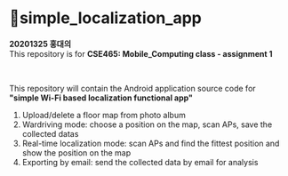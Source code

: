 # 📱simple_localization_app
**20201325 홍대의**  
This repository is for **CSE465: Mobile_Computing class - assignment 1**  <br/>

<br/>

This repository will contain the Android application source code for  
**"simple Wi-Fi based localization functional app"**

1. Upload/delete a floor map from photo album
2. Wardriving mode: choose a position on the map, scan APs, save the collected datas
3. Real-time localization mode: scan APs and find the fittest position and show the position on the map
4. Exporting by email: send the collected data by email for analysis
